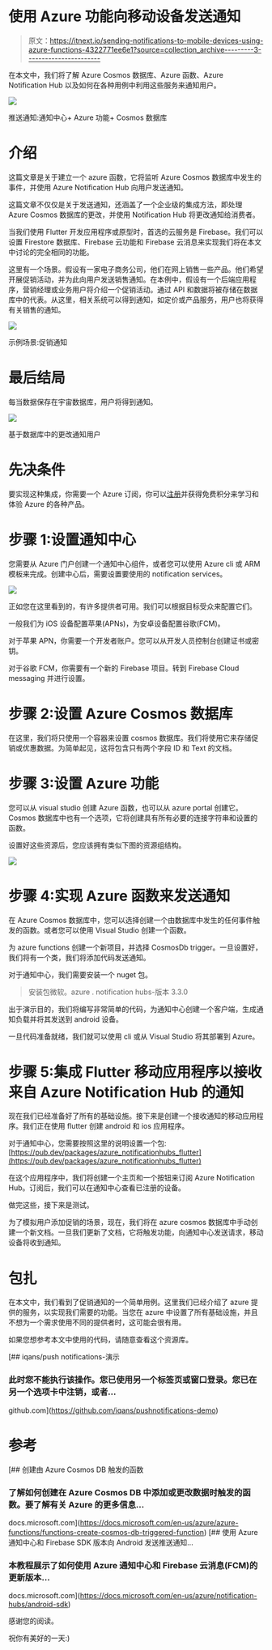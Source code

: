 # 使用 Azure 功能向移动设备发送通知

> 原文：<https://itnext.io/sending-notifications-to-mobile-devices-using-azure-functions-4322771ee6e1?source=collection_archive---------3----------------------->

在本文中，我们将了解 Azure Cosmos 数据库、Azure 函数、Azure Notification Hub 以及如何在各种用例中利用这些服务来通知用户。

![](img/cafae32a55b3a8833ed877b0c71400ca.png)

推送通知:通知中心+ Azure 功能+ Cosmos 数据库

# 介绍

这篇文章是关于建立一个 azure 函数，它将监听 Azure Cosmos 数据库中发生的事件，并使用 Azure Notification Hub 向用户发送通知。

这篇文章不仅仅是关于发送通知，还涵盖了一个企业级的集成方法，即处理 Azure Cosmos 数据库的更改，并使用 Notification Hub 将更改通知给消费者。

当我们使用 Flutter 开发应用程序或原型时，首选的云服务是 Firebase。我们可以设置 Firestore 数据库、Firebase 云功能和 Firebase 云消息来实现我们将在本文中讨论的完全相同的功能。

这里有一个场景。假设有一家电子商务公司，他们在网上销售一些产品。他们希望开展促销活动，并为此向用户发送销售通知。在本例中，假设有一个后端应用程序，营销经理或业务用户将介绍一个促销活动。通过 API 和数据将被存储在数据库中的代表。从这里，相关系统可以得到通知，如定价或产品服务，用户也将获得有关销售的通知。

![](img/efceee85410ba00e4cd162f6798e0985.png)

示例场景:促销通知

# 最后结局

每当数据保存在宇宙数据库，用户将得到通知。

![](img/9dea828d7a839811fd1bc606b95a9dbb.png)

基于数据库中的更改通知用户

# 先决条件

要实现这种集成，你需要一个 Azure 订阅，你可以[注册](https://azure.microsoft.com/en-gb/free/)并获得免费积分来学习和体验 Azure 的各种产品。

# 步骤 1:设置通知中心

您需要从 Azure 门户创建一个通知中心组件，或者您可以使用 Azure cli 或 ARM 模板来完成。创建中心后，需要设置要使用的 notification services。

![](img/21607effa9120f3e2cb0cfe129f80ecb.png)

正如您在这里看到的，有许多提供者可用。我们可以根据目标受众来配置它们。

一般我们为 iOS 设备配置苹果(APNs)，为安卓设备配置谷歌(FCM)。

对于苹果 APN，你需要一个开发者账户。您可以从开发人员控制台创建证书或密钥。

对于谷歌 FCM，你需要有一个新的 Firebase 项目。转到 Firebase Cloud messaging 并进行设置。

# 步骤 2:设置 Azure Cosmos 数据库

在这里，我们将只使用一个容器来设置 cosmos 数据库。我们将使用它来存储促销或优惠数据。为简单起见，这将包含只有两个字段 ID 和 Text 的文档。

# 步骤 3:设置 Azure 功能

您可以从 visual studio 创建 Azure 函数，也可以从 azure portal 创建它。Cosmos 数据库中也有一个选项，它将创建具有所有必要的连接字符串和设置的函数。

设置好这些资源后，您应该拥有类似下图的资源组结构。

![](img/dea6574a8cdfb8eeb9f97a2c2f4ec457.png)

# 步骤 4:实现 Azure 函数来发送通知

在 Azure Cosmos 数据库中，您可以选择创建一个由数据库中发生的任何事件触发的函数。或者您可以使用 Visual Studio 创建一个函数。

为 azure functions 创建一个新项目，并选择 CosmosDb trigger。一旦设置好，我们将有一个类，我们将添加代码发送通知。

对于通知中心，我们需要安装一个 nuget 包。

> 安装包微软。azure . notification hubs-版本 3.3.0

出于演示目的，我们将编写非常简单的代码，为通知中心创建一个客户端，生成通知负载并将其发送到 android 设备。

一旦代码准备就绪，我们就可以使用 cli 或从 Visual Studio 将其部署到 Azure。

# 步骤 5:集成 Flutter 移动应用程序以接收来自 Azure Notification Hub 的通知

现在我们已经准备好了所有的基础设施。接下来是创建一个接收通知的移动应用程序。我们正在使用 flutter 创建 android 和 ios 应用程序。

对于通知中心，您需要按照这里的说明设置一个包:[https://pub.dev/packages/azure_notificationhubs_flutter](https://pub.dev/packages/azure_notificationhubs_flutter)

在这个应用程序中，我们将创建一个主页和一个按钮来订阅 Azure Notification Hub。订阅后，我们可以在通知中心查看已注册的设备。

做完这些，接下来是测试。

为了模拟用户添加促销的场景，现在，我们将在 azure cosmos 数据库中手动创建一个新文档。一旦我们更新了文档，它将触发功能，向通知中心发送请求，移动设备将收到通知。

# 包扎

在本文中，我们看到了促销通知的一个简单用例。这里我们已经介绍了 azure 提供的服务，以实现我们需要的功能。当您在 azure 中设置了所有基础设施，并且不想为一个需求使用不同的提供者时，这可能会很有用。

如果您想参考本文中使用的代码，请随意查看这个资源库。

[](https://github.com/iqans/pushnotifications-demo) [## iqans/push notifications-演示

### 此时您不能执行该操作。您已使用另一个标签页或窗口登录。您已在另一个选项卡中注销，或者…

github.com](https://github.com/iqans/pushnotifications-demo) 

# 参考

[](https://docs.microsoft.com/en-us/azure/azure-functions/functions-create-cosmos-db-triggered-function) [## 创建由 Azure Cosmos DB 触发的函数

### 了解如何创建在 Azure Cosmos DB 中添加或更改数据时触发的函数。要了解有关 Azure 的更多信息…

docs.microsoft.com](https://docs.microsoft.com/en-us/azure/azure-functions/functions-create-cosmos-db-triggered-function) [](https://docs.microsoft.com/en-us/azure/notification-hubs/android-sdk) [## 使用 Azure 通知中心和 Firebase SDK 版本向 Android 发送推送通知…

### 本教程展示了如何使用 Azure 通知中心和 Firebase 云消息(FCM)的更新版本…

docs.microsoft.com](https://docs.microsoft.com/en-us/azure/notification-hubs/android-sdk) 

感谢您的阅读。

祝你有美好的一天:)